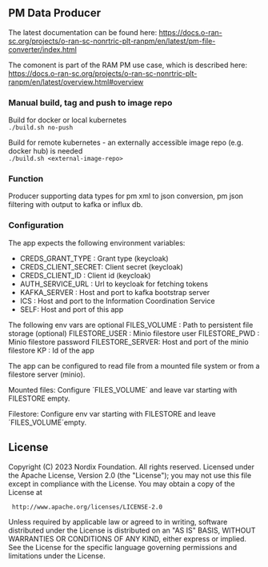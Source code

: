 
## PM Data Producer

The latest documentation can be found here:
https://docs.o-ran-sc.org/projects/o-ran-sc-nonrtric-plt-ranpm/en/latest/pm-file-converter/index.html


The comonent is part of the RAM PM use case, which is described here: 
https://docs.o-ran-sc.org/projects/o-ran-sc-nonrtric-plt-ranpm/en/latest/overview.html#overview

### Manual build, tag and push to image repo

Build for docker or local kubernetes\
`./build.sh no-push`

Build for remote kubernetes - an externally accessible image repo (e.g. docker hub) is needed  \
`./build.sh <external-image-repo>`

### Function

Producer supporting data types for pm xml to json conversion, pm json filtering with output to kafka or influx db.

### Configuration

The app expects the following environment variables:

- CREDS_GRANT_TYPE :  Grant type (keycloak)
- CREDS_CLIENT_SECRET: Client secret (keycloak)
- CREDS_CLIENT_ID : Client id (keycloak)
- AUTH_SERVICE_URL : Url to keycloak for fetching tokens
- KAFKA_SERVER : Host and port to kafka bootstrap server
- ICS : Host and port to the Information Coordination Service
- SELF: Host and port of this app

The following env vars are optional
FILES_VOLUME : Path to persistent file storage (optional)
FILESTORE_USER : Minio filestore user
FILESTORE_PWD : Minio filestore password
FILESTORE_SERVER: Host and port of the minio filestore
KP : Id of the app

The app can be configured to read file from a mounted file system or from a filestore server (minio).

Mounted files:
Configure ´FILES_VOLUME´ and leave var starting with FILESTORE empty.

Filestore:
Configure env var starting with FILESTORE and leave ´FILES_VOLUME´empty.



## License

Copyright (C) 2023 Nordix Foundation. All rights reserved.
Licensed under the Apache License, Version 2.0 (the "License");
you may not use this file except in compliance with the License.
You may obtain a copy of the License at

     http://www.apache.org/licenses/LICENSE-2.0

Unless required by applicable law or agreed to in writing, software
distributed under the License is distributed on an "AS IS" BASIS,
WITHOUT WARRANTIES OR CONDITIONS OF ANY KIND, either express or implied.
See the License for the specific language governing permissions and
limitations under the License.
